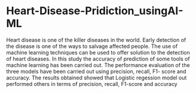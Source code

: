 # Heart-Disease-Pridiction_usingAI-ML
Heart disease is one of the killer diseases in the world.  Early detection of the disease is one of the ways to salvage  affected people. The use of machine learning techniques can be  used to offer solution to the detection of heart diseases. In this  study the accuracy of prediction of some tools of machine  learning has been carried out. The performance evaluation of the  three models have been carried out using precision, recall, F1- score and accuracy. The results obtained showed that Logistic  regession model out performed others in terms of precision,  recall, F1-score and accuracy
